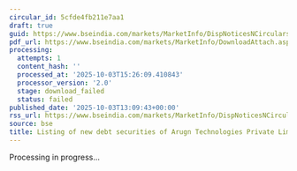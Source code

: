 ```yaml
---
circular_id: 5cfde4fb211e7aa1
draft: true
guid: https://www.bseindia.com/markets/MarketInfo/DispNoticesNCirculars.aspx?Noticeid={C97164E1-0DD8-4819-917A-BA402B690564}&noticeno=20251003-41&dt=10/03/2025&icount=41&totcount=57&flag=0
pdf_url: https://www.bseindia.com/markets/MarketInfo/DownloadAttach.aspx?id=20251003-41&attachedId=
processing:
  attempts: 1
  content_hash: ''
  processed_at: '2025-10-03T15:26:09.410843'
  processor_version: '2.0'
  stage: download_failed
  status: failed
published_date: '2025-10-03T13:09:43+00:00'
rss_url: https://www.bseindia.com/markets/MarketInfo/DispNoticesNCirculars.aspx?Noticeid={C97164E1-0DD8-4819-917A-BA402B690564}&noticeno=20251003-41&dt=10/03/2025&icount=41&totcount=57&flag=0
source: bse
title: Listing of new debt securities of Arugn Technologies Private Limited
---
```


Processing in progress...
